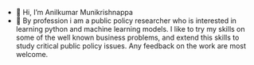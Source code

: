 - 👋 Hi, I’m Anilkumar Munikrishnappa
- 👀 By profession i am a public policy researcher who is interested in learning python and machine learning models. I like to try my skills on some of the well known business problems, and extend this skills to study critical public policy issues. Any feedback on the work are most welcome.

<!---
Anilkumar-Krishna/Anilkumar-Krishna is a ✨ special ✨ repository because its `README.md` (this file) appears on your GitHub profile.
You can click the Preview link to take a look at your changes.
--->

